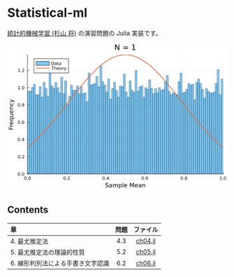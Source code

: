 # Statistical-ml

[統計的機械学習 (杉山 将)](https://www.ohmsha.co.jp/book/9784274502484/) の演習問題の Julia 実装です。

![](figure/ch05.gif)


## Contents

| 章 | 問題 | ファイル |
|:---|:---:|:---:|
| 4. 最尤推定法 | 4.3 | [ch04.jl](ch04.jl) |
| 5. 最尤推定法の理論的性質 | 5.2 | [ch05.jl](ch05.jl) |
| 6. 線形判別法による手書き文字認識 | 6.2 | [ch06.jl](ch06.jl) |